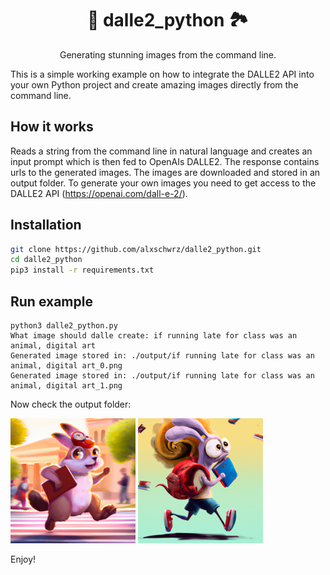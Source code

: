 <h1 align="center"> 📸 dalle2_python 🏞 </h1>

<p align="center">
   Generating stunning images from the command line.
</p>

This is a simple working example on how to integrate the DALLE2 API into your own Python project and create amazing images directly from the command line.

## How it works
Reads a string from the command line in natural language and creates an input prompt which is then fed to OpenAIs DALLE2. The response contains urls to the generated images. The images are downloaded and stored in an output folder.
To generate your own images you need to get access to the DALLE2 API (https://openai.com/dall-e-2/).

## Installation
```bash
git clone https://github.com/alxschwrz/dalle2_python.git
cd dalle2_python
pip3 install -r requirements.txt
```

## Run example
```
python3 dalle2_python.py
What image should dalle create: if running late for class was an animal, digital art
Generated image stored in: ./output/if running late for class was an animal, digital art_0.png
Generated image stored in: ./output/if running late for class was an animal, digital art_1.png
```
Now check the output folder:
<p float="left">
<img src="/output/if running late for class was an animal, digital art_0.png" alt="example_of_prompt_in_terminal" width="200"/>
<img src="/output/if running late for class was an animal, digital art_1.png" alt="example_of_prompt_in_terminal" width="200"/>
</p>

Enjoy!
